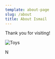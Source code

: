 ```yaml
---
template: about-page
slug: /about
title: About Ismail
---
```

Thank you for visiting!  

![Toys]( "Toys")

N